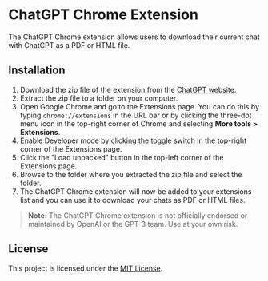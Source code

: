 # ChatGPT Chrome Extension

The ChatGPT Chrome extension allows users to download their current chat with ChatGPT as a PDF or HTML file.

## Installation

1. Download the zip file of the extension from the [ChatGPT website](https://www.chatgpt.com).
2. Extract the zip file to a folder on your computer.
3. Open Google Chrome and go to the Extensions page. You can do this by typing `chrome://extensions` in the URL bar or by clicking the three-dot menu icon in the top-right corner of Chrome and selecting **More tools > Extensions**.
4. Enable Developer mode by clicking the toggle switch in the top-right corner of the Extensions page.
5. Click the "Load unpacked" button in the top-left corner of the Extensions page.
6. Browse to the folder where you extracted the zip file and select the folder.
7. The ChatGPT Chrome extension will now be added to your extensions list and you can use it to download your chats as PDF or HTML files.

> **Note:** The ChatGPT Chrome extension is not officially endorsed or maintained by OpenAI or the GPT-3 team. Use at your own risk.

## License

This project is licensed under the [MIT License](LICENSE).
